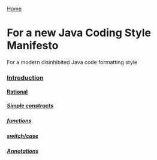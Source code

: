 [Home](https://ldelaprade.github.io/JavaCodingStyle/)

# For a new Java Coding Style Manifesto

For a modern disinhibited Java code formatting style

### [Introduction](Introduction.md)
#### [Rational](Rational.md)
##### [Simple constructs](SimpleConstructs.md)
##### [functions](Functions.md)
##### [switch/case](SwitchCase.md)
##### [Annotations](Annotations.md)


